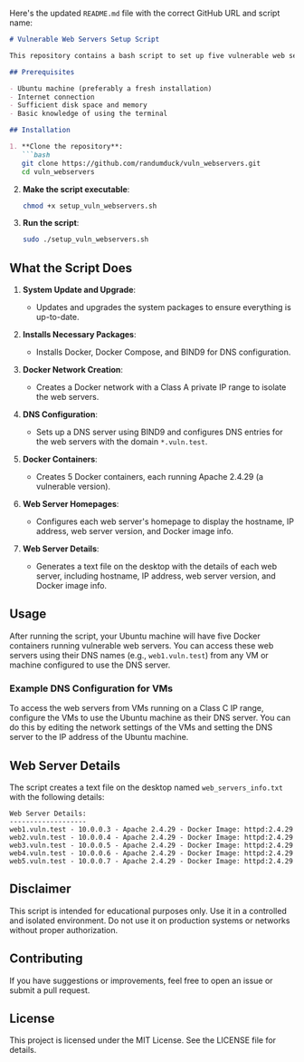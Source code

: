 Here's the updated `README.md` file with the correct GitHub URL and script name:

```markdown
# Vulnerable Web Servers Setup Script

This repository contains a bash script to set up five vulnerable web servers on an Ubuntu machine using Docker. Each web server runs a different vulnerable version of common web applications, allowing you to practice penetration testing and security assessments.

## Prerequisites

- Ubuntu machine (preferably a fresh installation)
- Internet connection
- Sufficient disk space and memory
- Basic knowledge of using the terminal

## Installation

1. **Clone the repository**:
   ```bash
   git clone https://github.com/randumduck/vuln_webservers.git
   cd vuln_webservers
   ```

2. **Make the script executable**:
   ```bash
   chmod +x setup_vuln_webservers.sh
   ```

3. **Run the script**:
   ```bash
   sudo ./setup_vuln_webservers.sh
   ```

## What the Script Does

1. **System Update and Upgrade**:
   - Updates and upgrades the system packages to ensure everything is up-to-date.

2. **Installs Necessary Packages**:
   - Installs Docker, Docker Compose, and BIND9 for DNS configuration.

3. **Docker Network Creation**:
   - Creates a Docker network with a Class A private IP range to isolate the web servers.

4. **DNS Configuration**:
   - Sets up a DNS server using BIND9 and configures DNS entries for the web servers with the domain `*.vuln.test`.

5. **Docker Containers**:
   - Creates 5 Docker containers, each running Apache 2.4.29 (a vulnerable version).

6. **Web Server Homepages**:
   - Configures each web server's homepage to display the hostname, IP address, web server version, and Docker image info.

7. **Web Server Details**:
   - Generates a text file on the desktop with the details of each web server, including hostname, IP address, web server version, and Docker image info.

## Usage

After running the script, your Ubuntu machine will have five Docker containers running vulnerable web servers. You can access these web servers using their DNS names (e.g., `web1.vuln.test`) from any VM or machine configured to use the DNS server.

### Example DNS Configuration for VMs

To access the web servers from VMs running on a Class C IP range, configure the VMs to use the Ubuntu machine as their DNS server. You can do this by editing the network settings of the VMs and setting the DNS server to the IP address of the Ubuntu machine.

## Web Server Details

The script creates a text file on the desktop named `web_servers_info.txt` with the following details:

```
Web Server Details:
-------------------
web1.vuln.test - 10.0.0.3 - Apache 2.4.29 - Docker Image: httpd:2.4.29
web2.vuln.test - 10.0.0.4 - Apache 2.4.29 - Docker Image: httpd:2.4.29
web3.vuln.test - 10.0.0.5 - Apache 2.4.29 - Docker Image: httpd:2.4.29
web4.vuln.test - 10.0.0.6 - Apache 2.4.29 - Docker Image: httpd:2.4.29
web5.vuln.test - 10.0.0.7 - Apache 2.4.29 - Docker Image: httpd:2.4.29
```

## Disclaimer

This script is intended for educational purposes only. Use it in a controlled and isolated environment. Do not use it on production systems or networks without proper authorization.

## Contributing

If you have suggestions or improvements, feel free to open an issue or submit a pull request.

## License

This project is licensed under the MIT License. See the LICENSE file for details.
